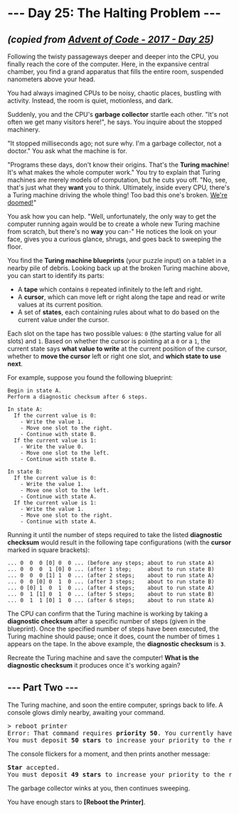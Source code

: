 # --- Day 25: The Halting Problem ---

## _(copied from [Advent of Code - 2017 - Day 25](https://adventofcode.com/2017/day/25))_

Following the twisty passageways deeper and deeper into the CPU, you finally reach the core of the computer. Here, in the expansive central chamber, you find a grand apparatus that fills the entire room, suspended nanometers above your head.

You had always imagined CPUs to be noisy, chaotic places, bustling with activity. Instead, the room is quiet, motionless, and dark.

Suddenly, you and the CPU's **garbage collector** startle each other. "It's not often we get many visitors here!", he says. You inquire about the stopped machinery.

"It stopped milliseconds ago; not sure why. I'm a garbage collector, not a doctor." You ask what the machine is for.

"Programs these days, don't know their origins. That's the **Turing machine**! It's what makes the whole computer work." You try to explain that Turing machines are merely models of computation, but he cuts you off. "No, see, that's just what they **want** you to think. Ultimately, inside every CPU, there's a Turing machine driving the whole thing! Too bad this one's broken. [We're doomed!](https://www.youtube.com/watch?v=cTwZZz0HV8I)"

You ask how you can help. "Well, unfortunately, the only way to get the computer running again would be to create a whole new Turing machine from scratch, but there's no **way** you can-" He notices the look on your face, gives you a curious glance, shrugs, and goes back to sweeping the floor.

You find the **Turing machine blueprints** (your puzzle input) on a tablet in a nearby pile of debris. Looking back up at the broken Turing machine above, you can start to identify its parts:

* A **tape** which contains `0` repeated infinitely to the left and right.
* A **cursor**, which can move left or right along the tape and read or write values at its current position.
* A set of **states**, each containing rules about what to do based on the current value under the cursor.

Each slot on the tape has two possible values: `0` (the starting value for all slots) and `1`. Based on whether the cursor is pointing at a `0` or a `1`, the current state says **what value to write** at the current position of the cursor, whether to **move the cursor** left or right one slot, and **which state to use next**.

For example, suppose you found the following blueprint:

```
Begin in state A.
Perform a diagnostic checksum after 6 steps.

In state A:
  If the current value is 0:
    - Write the value 1.
    - Move one slot to the right.
    - Continue with state B.
  If the current value is 1:
    - Write the value 0.
    - Move one slot to the left.
    - Continue with state B.

In state B:
  If the current value is 0:
    - Write the value 1.
    - Move one slot to the left.
    - Continue with state A.
  If the current value is 1:
    - Write the value 1.
    - Move one slot to the right.
    - Continue with state A.
```

Running it until the number of steps required to take the listed **diagnostic checksum** would result in the following tape configurations (with the **cursor** marked in square brackets):

```
... 0  0  0 [0] 0  0 ... (before any steps; about to run state A)
... 0  0  0  1 [0] 0 ... (after 1 step;     about to run state B)
... 0  0  0 [1] 1  0 ... (after 2 steps;    about to run state A)
... 0  0 [0] 0  1  0 ... (after 3 steps;    about to run state B)
... 0 [0] 1  0  1  0 ... (after 4 steps;    about to run state A)
... 0  1 [1] 0  1  0 ... (after 5 steps;    about to run state B)
... 0  1  1 [0] 1  0 ... (after 6 steps;    about to run state A)
```

The CPU can confirm that the Turing machine is working by taking a **diagnostic checksum** after a specific number of steps (given in the blueprint). Once the specified number of steps have been executed, the Turing machine should pause; once it does, count the number of times `1` appears on the tape. In the above example, the **diagnostic checksum** is **`3`**.

Recreate the Turing machine and save the computer! **What is the diagnostic checksum** it produces once it's working again?

## --- Part Two ---

The Turing machine, and soon the entire computer, springs back to life. A console glows dimly nearby, awaiting your command.

<pre>
&gt; reboot printer
Error: That command requires <b>priority 50</b>. You currently have <b>priority 0</b>.
You must deposit <b>50 stars</b> to increase your priority to the required level.
</pre>

The console flickers for a moment, and then prints another message:

<pre>
<b>Star</b> accepted.
You must deposit <b>49 stars</b> to increase your priority to the required level.
</pre>

The garbage collector winks at you, then continues sweeping.

You have enough stars to **[Reboot the Printer]**.
